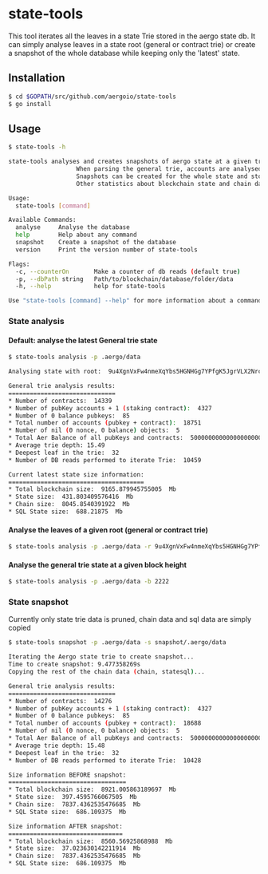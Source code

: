 # state-tools

This tool iterates all the leaves in a state Trie stored in the aergo state db.
It can simply analyse leaves in a state root (general or contract trie) or create a snapshot of the whole database while keeping only the 'latest' state.


## Installation


```sh
$ cd $GOPATH/src/github.com/aergoio/state-tools
$ go install
```

## Usage

```sh
$ state-tools -h       

state-tools analyses and creates snapshots of aergo state at a given trie root
                   When parsing the general trie, accounts are analysed to count all account types and balances.
                   Snapshots can be created for the whole state and stored in a new database.
                   Other statistics about blockchain state and chain data size are also provided.

Usage:
  state-tools [command]

Available Commands:
  analyse     Analyse the database
  help        Help about any command
  snapshot    Create a snapshot of the database
  version     Print the version number of state-tools

Flags:
  -c, --counterOn       Make a counter of db reads (default true)
  -p, --dbPath string   Path/to/blockchain/database/folder/data
  -h, --help            help for state-tools

Use "state-tools [command] --help" for more information about a command.
```

### State analysis
#### Default: analyse the latest General trie state
```sh
$ state-tools analysis -p .aergo/data

Analysing state with root:  9u4XgnVxFw4nmeXqYbs5HGNHGg7YPfgK5JgrVLX2Nrc7

General trie analysis results:
==============================
* Number of contracts:  14339
* Number of pubKey accounts + 1 (staking contract):  4327
* Number of 0 balance pubkeys:  85
* Total number of accounts (pubkey + contract):  18751
* Number of nil (0 nonce, 0 balance) objects:  5
* Total Aer Balance of all pubKeys and contracts:  500000000000000000000000000
* Average trie depth: 15.49
* Deepest leaf in the trie:  32
* Number of DB reads performed to iterate Trie:  10459

Current latest state size information:
======================================
* Total blockchain size:  9165.879945755005  Mb
* State size:  431.803409576416  Mb
* Chain size:  8045.8540391922  Mb
* SQL State size:  688.21875  Mb
```

#### Analyse the leaves of a given root (general or contract trie)
```sh
$ state-tools analysis -p .aergo/data -r 9u4XgnVxFw4nmeXqYbs5HGNHGg7YPfgK5JgrVLX2Nrc7
```

#### Analyse the general trie state at a given block height
```sh
$ state-tools analysis -p .aergo/data -b 2222
```


### State snapshot
Currently only state trie data is pruned, chain data and sql data are simply copied
```sh
$ state-tools snapshot -p .aergo/data -s snapshot/.aergo/data

Iterating the Aergo state trie to create snapshot...
Time to create snapshot: 9.477358269s
Copying the rest of the chain data (chain, statesql)...

General trie analysis results:
==============================
* Number of contracts:  14276
* Number of pubKey accounts + 1 (staking contract):  4327
* Number of 0 balance pubkeys:  85
* Total number of accounts (pubkey + contract):  18688
* Number of nil (0 nonce, 0 balance) objects:  5
* Total Aer Balance of all pubKeys and contracts:  500000000000000000000000000
* Average trie depth: 15.48
* Deepest leaf in the trie:  32
* Number of DB reads performed to iterate Trie:  10428

Size information BEFORE snapshot:
=================================
* Total blockchain size:  8921.005863189697  Mb
* State size:  397.4595766067505  Mb
* Chain size:  7837.4362535476685  Mb
* SQL State size:  686.109375  Mb

Size information AFTER snapshot:
================================
* Total blockchain size:  8560.56925868988  Mb
* State size:  37.023630142211914  Mb
* Chain size:  7837.4362535476685  Mb
* SQL State size:  686.109375  Mb
```